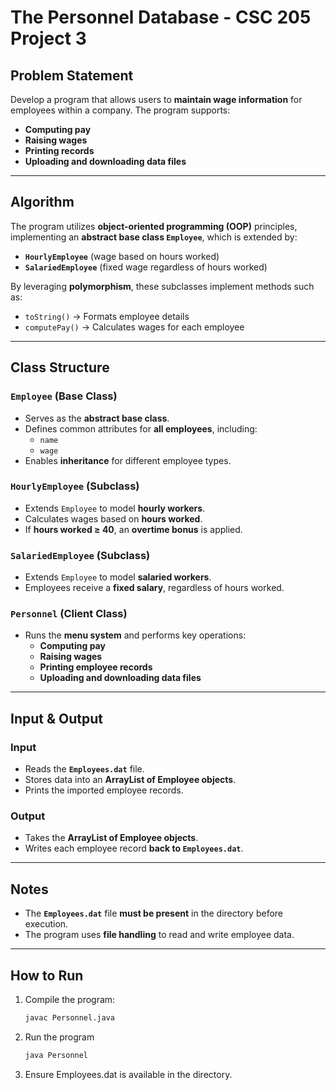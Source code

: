 # The Personnel Database - CSC 205 Project 3

## Problem Statement  
Develop a program that allows users to **maintain wage information** for employees within a company. The program supports:  
- **Computing pay**  
- **Raising wages**  
- **Printing records**  
- **Uploading and downloading data files**  

---

## Algorithm  
The program utilizes **object-oriented programming (OOP)** principles, implementing an **abstract base class `Employee`**, which is extended by:  
- **`HourlyEmployee`** (wage based on hours worked)  
- **`SalariedEmployee`** (fixed wage regardless of hours worked)  

By leveraging **polymorphism**, these subclasses implement methods such as:  
- `toString()` → Formats employee details  
- `computePay()` → Calculates wages for each employee  

---

## Class Structure  

### `Employee` (Base Class)  
- Serves as the **abstract base class**.  
- Defines common attributes for **all employees**, including:
  - `name`
  - `wage`
- Enables **inheritance** for different employee types.  

### `HourlyEmployee` (Subclass)  
- Extends `Employee` to model **hourly workers**.  
- Calculates wages based on **hours worked**.  
- If **hours worked ≥ 40**, an **overtime bonus** is applied.  

### `SalariedEmployee` (Subclass)  
- Extends `Employee` to model **salaried workers**.  
- Employees receive a **fixed salary**, regardless of hours worked.  

### `Personnel` (Client Class)  
- Runs the **menu system** and performs key operations:
  - **Computing pay**  
  - **Raising wages**  
  - **Printing employee records**  
  - **Uploading and downloading data files**  

---

## Input & Output  

### **Input**  
- Reads the **`Employees.dat`** file.  
- Stores data into an **ArrayList of Employee objects**.  
- Prints the imported employee records.  

### **Output**  
- Takes the **ArrayList of Employee objects**.  
- Writes each employee record **back to `Employees.dat`**.  

---

## Notes  
- The **`Employees.dat`** file **must be present** in the directory before execution.  
- The program uses **file handling** to read and write employee data.  

---

## How to Run  
1. Compile the program:  
   ```sh
   javac Personnel.java

2. Run the program
   ```sh
   java Personnel
   
3. Ensure Employees.dat is available in the directory.
